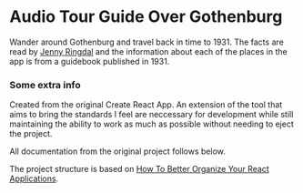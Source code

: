 # Audio Tour Guide Over Gothenburg

Wander around Gothenburg and travel back in time to 1931. The facts are read by [Jenny Ringdal](https://www.linkedin.com/in/jenny-ringdal-264b3390/) and the information about each of the places in the app is from a guidebook published in 1931.

### Some extra info

Created from the original Create React App. An extension of the tool that aims to bring the standards I feel are neccessary for development while still maintaining the ability to work as much as possible without needing to eject the project.

All documentation from the original project follows below.

The project structure is based on [How To Better Organize Your React Applications](https://medium.com/@alexmngn/how-to-better-organize-your-react-applications-2fd3ea1920f1).

